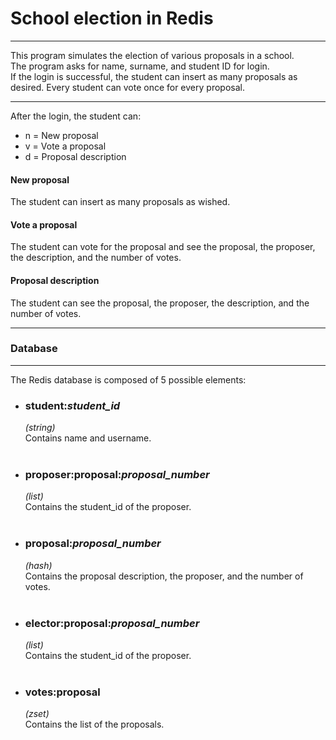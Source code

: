 <!-- ---------------------------------------------------------------------- -->
<h1>School election in Redis</h1>
<!-- ---------------------------------------------------------------------- -->
<hr>
<p>
    This program simulates the election of various proposals in a school.<br />
    The program asks for name, surname, and student ID for login.<br />
    If the login is successful, the student can insert as many proposals as desired.
    Every student can vote once for every proposal.<br />
</p>
<hr>
<p>After the login, the student can:</p>
<ul>
    <li>n = New proposal</li>
    <li>v = Vote a proposal</li>
    <li>d = Proposal description</li>
</ul>

<h4>New proposal</h4>
<p>The student can insert as many proposals as wished.<br /></p>

<h4>Vote a proposal</h4>
<p>
    The student can vote for the proposal and see the proposal, the proposer,
    the description, and the number of votes.<br />
</p>

<h4>Proposal description</h4>
<p>
    The student can see the proposal, the proposer, the description, and the number
    of votes.<br />
</p>

<hr>
<h3>Database</h3>
<hr>
<p>The Redis database is composed of 5 possible elements:<br /></p>

<ul>
    <li>
        <h3>student:<i>student_id</i></h3>
        <p><i>(string)</i><br />
        Contains name and username.<br /><br /></p>
    </li>
    <li>
        <h3>proposer:proposal:<i>proposal_number</i></h3>
        <p><i>(list)</i><br />
        Contains the student_id of the proposer.<br /><br /></p>
    </li>
    <li>
        <h3>proposal:<i>proposal_number</i></h3>
        <p><i>(hash)</i><br />
        Contains the proposal description, the proposer, and the number of votes.<br /><br /></p>
    </li>
    <li>
        <h3>elector:proposal:<i>proposal_number</i></h3>
        <p><i>(list)</i><br />
        Contains the student_id of the proposer.<br /><br /></p>
    </li>
    <li>
        <h3>votes:proposal</h3>
        <p><i>(zset)</i><br />
        Contains the list of the proposals.<br /><br /></p>
    </li>
</ul>
